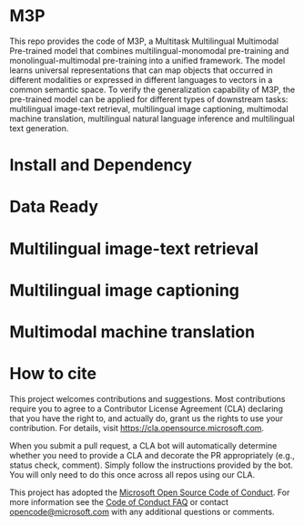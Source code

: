 
# M3P

This repo provides the code of M3P, a Multitask Multilingual Multimodal Pre-trained model that combines multilingual-monomodal pre-training and monolingual-multimodal pre-training into a unified framework. The model learns universal representations that can map objects that occurred in different modalities or expressed in different languages to vectors in a common semantic space. To verify the generalization capability of M3P, the pre-trained model can be applied for different types of downstream tasks: multilingual image-text retrieval, multilingual image captioning, multimodal machine translation, multilingual natural language inference and multilingual text generation.

# Install and Dependency

# Data Ready

# Multilingual image-text retrieval

# Multilingual image captioning

# Multimodal machine translation

# How to cite

This project welcomes contributions and suggestions.  Most contributions require you to agree to a
Contributor License Agreement (CLA) declaring that you have the right to, and actually do, grant us
the rights to use your contribution. For details, visit https://cla.opensource.microsoft.com.

When you submit a pull request, a CLA bot will automatically determine whether you need to provide
a CLA and decorate the PR appropriately (e.g., status check, comment). Simply follow the instructions
provided by the bot. You will only need to do this once across all repos using our CLA.

This project has adopted the [Microsoft Open Source Code of Conduct](https://opensource.microsoft.com/codeofconduct/).
For more information see the [Code of Conduct FAQ](https://opensource.microsoft.com/codeofconduct/faq/) or
contact [opencode@microsoft.com](mailto:opencode@microsoft.com) with any additional questions or comments.
